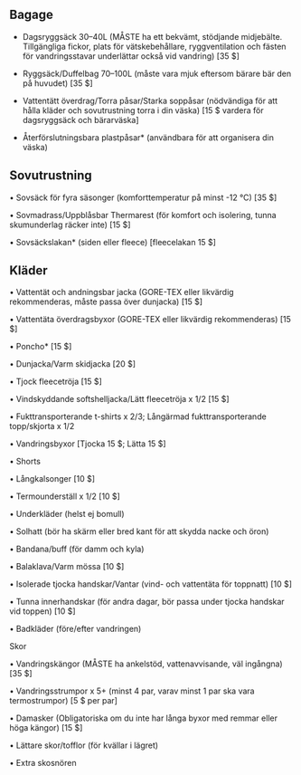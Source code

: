 

## Bagage

* Dagsryggsäck 30–40L (MÅSTE ha ett bekvämt, stödjande midjebälte. Tillgängliga fickor,
plats för vätskebehållare, ryggventilation och fästen för vandringsstavar underlättar också
vid vandring) [35 $]

* Ryggsäck/Duffelbag 70–100L (måste vara mjuk eftersom bärare bär den på huvudet) [35 $]

* Vattentätt överdrag/Torra påsar/Starka soppåsar (nödvändiga för att hålla kläder och
sovutrustning torra i din väska) [15 $ vardera för dagsryggsäck och bärarväska]

* Återförslutningsbara plastpåsar* (användbara för att organisera din väska)

## Sovutrustning

• Sovsäck för fyra säsonger (komforttemperatur på minst -12 °C) [35 $]

• Sovmadrass/Uppblåsbar Thermarest (för komfort och isolering, tunna skumunderlag räcker
inte) [15 $]

• Sovsäckslakan* (siden eller fleece) [fleecelakan 15 $]

## Kläder

• Vattentät och andningsbar jacka (GORE-TEX eller likvärdig rekommenderas, måste passa
över dunjacka) [15 $]

• Vattentäta överdragsbyxor (GORE-TEX eller likvärdig rekommenderas) [15 $]

• Poncho* [15 $]

• Dunjacka/Varm skidjacka [20 $]

• Tjock fleecetröja [15 $]

• Vindskyddande softshelljacka/Lätt fleecetröja x 1/2 [15 $]

• Fukttransporterande t-shirts x 2/3; Långärmad fukttransporterande topp/skjorta x 1/2

• Vandringsbyxor [Tjocka 15 $; Lätta 15 $]

• Shorts

• Långkalsonger [10 $]

• Termounderställ x 1/2 [10 $]

• Underkläder (helst ej bomull)

• Solhatt (bör ha skärm eller bred kant för att skydda nacke och öron)

• Bandana/buff (för damm och kyla)

• Balaklava/Varm mössa [10 $]

• Isolerade tjocka handskar/Vantar (vind- och vattentäta för toppnatt) [10 $]

• Tunna innerhandskar (för andra dagar, bör passa under tjocka handskar vid toppen) [10 $]

• Badkläder (före/efter vandringen)

Skor

• Vandringskängor (MÅSTE ha ankelstöd, vattenavvisande, väl ingångna) [35 $]

• Vandringsstrumpor x 5+ (minst 4 par, varav minst 1 par ska vara termostrumpor) [5 $ per
par]

• Damasker (Obligatoriska om du inte har långa byxor med remmar eller höga kängor) [15 $]

• Lättare skor/tofflor (för kvällar i lägret)

• Extra skosnören
